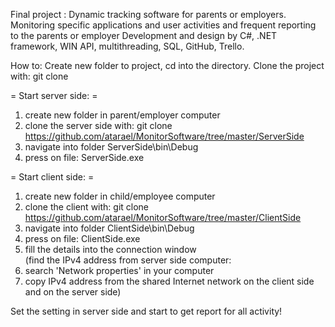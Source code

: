 Final project : Dynamic tracking software for parents or employers.
Monitoring specific applications and user activities and frequent reporting to the parents or employer
Development and design by C#, .NET framework, WIN API, multithreading, SQL, GitHub, Trello.
 
How to: 
Create new folder to project, cd into the directory.
Clone the project with: git clone 
 
 = Start server side: =  
1. create new folder in parent/employer computer
2. clone the server side with: git clone https://github.com/atarael/MonitorSoftware/tree/master/ServerSide
3. navigate into folder ServerSide\bin\Debug 
4. press on file: ServerSide.exe

= Start client side: =
1. create new folder in child/employee computer
2. clone the client with: git clone https://github.com/atarael/MonitorSoftware/tree/master/ClientSide
3. navigate into folder ClientSide\bin\Debug 
4. press on file: ClientSide.exe
5. fill the details into the connection window  
(find the IPv4 address from server side computer: 
1. search 'Network properties' in your computer
2. copy IPv4 address from the shared Internet network on the client side and on the server side)

Set the setting in server side and start to get report for all activity! 


  
 

